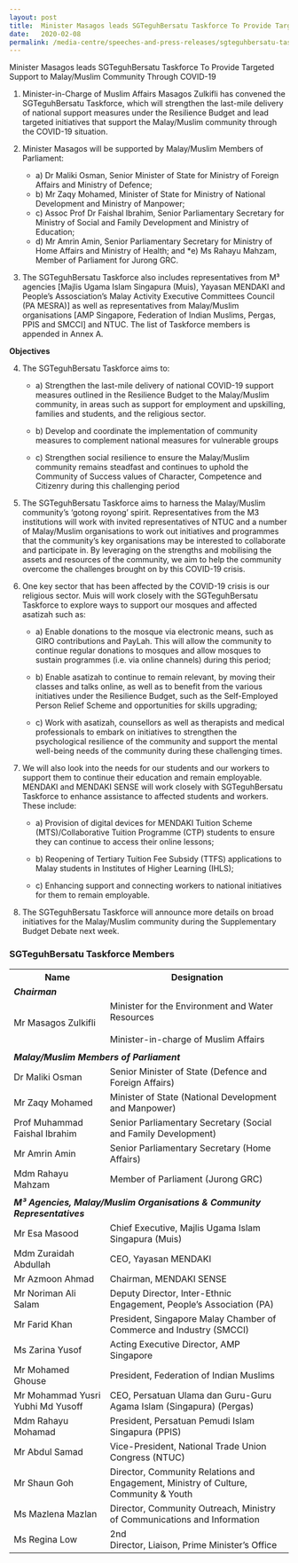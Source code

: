 ```yaml
---
layout: post
title:  Minister Masagos leads SGTeguhBersatu Taskforce To Provide Targeted Support to Malay/Muslim Community Through COVID-19 
date:   2020-02-08
permalink: /media-centre/speeches-and-press-releases/sgteguhbersatu-taskforce/
---
```



Minister Masagos leads SGTeguhBersatu Taskforce To Provide Targeted Support to Malay/Muslim Community Through COVID-19

1. Minister-in-Charge of Muslim Affairs Masagos Zulkifli has convened the SGTeguhBersatu  Taskforce, which will strengthen the last-mile delivery of national support measures under the Resilience Budget and lead targeted initiatives that support the Malay/Muslim community through the COVID-19 situation.

2. Minister Masagos will be supported by Malay/Muslim Members of Parliament: 

   * a)	Dr Maliki Osman, Senior Minister of State for Ministry of Foreign Affairs and Ministry of Defence;
   * b)	Mr Zaqy Mohamed, Minister of State for Ministry of National Development and Ministry of Manpower;
   * c)	Assoc Prof Dr Faishal Ibrahim, Senior Parliamentary Secretary for Ministry of Social and Family Development and Ministry of Education; 
   * d)	Mr Amrin Amin, Senior Parliamentary Secretary for Ministry of Home Affairs and Ministry of Health; and
   *e)	Ms Rahayu Mahzam, Member of Parliament for Jurong GRC. 

3. The SGTeguhBersatu Taskforce also includes representatives from M³ agencies [Majlis Ugama Islam Singapura (Muis), Yayasan MENDAKI and People’s Assosciation’s Malay Activity Executive Committees Council (PA MESRA)] as well as representatives from Malay/Muslim organisations [AMP Singapore, Federation of Indian Muslims, Pergas, PPIS and SMCCI] and NTUC. The list of Taskforce members is appended in Annex A. 

**Objectives**

4. The SGTeguhBersatu Taskforce aims to: 
   * a)	Strengthen the last-mile delivery of national COVID-19 support measures outlined in the Resilience Budget to the Malay/Muslim community, in areas such as support for employment and upskilling, families and students, and the religious sector.

   * b)	Develop and coordinate the implementation of community measures to complement national measures for vulnerable groups 

   * c)	Strengthen social resilience to ensure the Malay/Muslim community remains steadfast and continues to uphold the Community of Success values of Character, Competence and Citizenry during this challenging period
   
5. The SGTeguhBersatu Taskforce aims to harness the Malay/Muslim community’s ‘gotong royong’ spirit. Representatives from the M3 institutions will work with invited representatives of NTUC and a number of Malay/Muslim organisations to work out initiatives and programmes that the community’s key organisations may be interested to collaborate and participate in. By leveraging on the strengths and mobilising the assets and resources of the community, we aim to help the community overcome the challenges brought on by this COVID-19 crisis.

6. One key sector that has been affected by the COVID-19 crisis is our religious sector. Muis will work closely with the SGTeguhBersatu Taskforce to explore ways to support our mosques and affected asatizah such as:  

   * a) Enable donations to the mosque via electronic means, such as GIRO contributions and PayLah. This will allow the community to continue regular donations to mosques and allow mosques to sustain programmes (i.e. via online channels) during this period;

   * b) Enable asatizah to continue to remain relevant, by moving their classes and talks online, as well as to benefit from the various initiatives under the Resilience Budget, such as the Self-Employed Person Relief Scheme and opportunities for skills upgrading;

   * c) Work with asatizah, counsellors as well as therapists and medical professionals to embark on initiatives to strengthen the psychological resilience of the community and support the mental well-being needs of the community during these challenging times.

7. We will also look into the needs for our students and our workers to support them to continue their education and remain employable. MENDAKI and MENDAKI SENSE will work closely with SGTeguhBersatu Taskforce to enhance assistance to affected students and workers. These include: 

   * a)	Provision of digital devices for MENDAKI Tuition Scheme (MTS)/Collaborative Tuition Programme (CTP) students to ensure they can continue to access their online lessons;

   * b)	Reopening of Tertiary Tuition Fee Subsidy (TTFS) applications to Malay students in Institutes of Higher Learning (IHLS);

   * c)	Enhancing support and connecting workers to national initiatives for them to remain employable.

8. The SGTeguhBersatu Taskforce will announce more details on broad initiatives for the Malay/Muslim community during the Supplementary Budget Debate next week. 



### **SGTeguhBersatu Taskforce Members**

<table>
  <tr>
    <th>Name</th>
    <th>Designation</th>
  </tr>
  <tr>
    <td colspan="2"><span style="font-weight:bold;font-style:italic">Chairman</span></td>
  </tr>
  <tr>
    <td>Mr Masagos Zulkifli</td>
    <td>Minister for the Environment and Water Resources<br><br>Minister-in-charge of Muslim Affairs</td>
  </tr>
  <tr>
    <td></td>
    <td></td>
  </tr>
  <tr>
    <td colspan="2"><span style="font-weight:bold;font-style:italic">Malay/Muslim Members of Parliament</span></td>
  </tr>
  <tr>
    <td>Dr Maliki Osman</td>
    <td>Senior Minister of State (Defence and Foreign Affairs)</td>
  </tr>
  <tr>
    <td>Mr Zaqy Mohamed</td>
    <td>Minister of State (National Development and Manpower)</td>
  </tr>
  <tr>
    <td>Prof Muhammad Faishal Ibrahim</td>
    <td>Senior Parliamentary Secretary (Social and Family Development)</td>
  </tr>
  <tr>
    <td>Mr Amrin Amin</td>
    <td>Senior Parliamentary Secretary (Home Affairs)</td>
  </tr>
  <tr>
    <td>Mdm Rahayu Mahzam</td>
    <td>Member of Parliament (Jurong GRC)</td>
  </tr>
  <tr>
    <td></td>
    <td></td>
  </tr>
  <tr>
    <td colspan="2"><span style="font-weight:bold;font-style:italic">M³ Agencies, Malay/Muslim Organisations &amp; Community Representatives</span></td>
  </tr>
  <tr>
    <td>Mr Esa Masood</td>
    <td>Chief Executive, Majlis Ugama Islam Singapura (Muis)</td>
  </tr>
  <tr>
    <td>Mdm Zuraidah Abdullah</td>
    <td>CEO, Yayasan MENDAKI</td>
  </tr>
  <tr>
    <td>Mr Azmoon Ahmad</td>
    <td>Chairman, MENDAKI SENSE</td>
  </tr>
  <tr>
    <td>Mr Noriman Ali Salam</td>
    <td>Deputy Director, Inter-Ethnic Engagement, People’s Association (PA)</td>
  </tr>
  <tr>
    <td>Mr Farid Khan</td>
    <td>President, Singapore Malay Chamber of Commerce and Industry (SMCCI)</td>
  </tr>
  <tr>
    <td>Ms Zarina Yusof</td>
    <td>Acting Executive Director, AMP Singapore</td>
  </tr>
  <tr>
    <td>Mr Mohamed Ghouse</td>
    <td>President, Federation of Indian Muslims</td>
  </tr>
  <tr>
    <td>Mr Mohammad Yusri Yubhi Md Yusoff</td>
    <td>CEO, Persatuan Ulama dan Guru-Guru Agama Islam (Singapura) (Pergas)</td>
  </tr>
  <tr>
    <td>Mdm Rahayu Mohamad</td>
    <td>President, Persatuan Pemudi Islam Singapura (PPIS)</td>
  </tr>
  <tr>
    <td>Mr Abdul Samad</td>
    <td>Vice-President, National Trade Union Congress (NTUC)</td>
  </tr>
  <tr>
    <td>Mr Shaun Goh</td>
    <td>Director, Community Relations and Engagement, Ministry of Culture, Community &amp; Youth</td>
  </tr>
  <tr>
    <td>Ms Mazlena Mazlan</td>
    <td>Director, Community Outreach, Ministry of Communications and Information</td>
  </tr>
  <tr>
    <td>Ms Regina Low</td>
    <td>2nd<br> Director, Liaison, Prime Minister’s Office</td>
  </tr>
</table>


